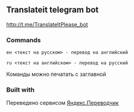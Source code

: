 ## Translateit telegram bot
http://t.me/TranslateItPlease_bot
### Commands
```
ен <текст на русском> - перевод на английский
```
```
ru <текст на английском> - перевод на русский
```
Команды можно печатать с заглавной
### Built with
Переведено сервисом [Яндекс.Переводчик](http://translate.yandex.ru/)